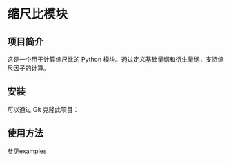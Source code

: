 # 缩尺比模块

## 项目简介

这是一个用于计算缩尺比的 Python 模块。通过定义基础量纲和衍生量纲，支持缩尺因子的计算。

## 安装

可以通过 Git 克隆此项目：

## 使用方法

参见examples